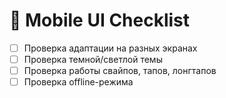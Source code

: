 
# 📱 Mobile UI Checklist
- [ ] Проверка адаптации на разных экранах
- [ ] Проверка темной/светлой темы
- [ ] Проверка работы свайпов, тапов, лонгтапов
- [ ] Проверка offline-режима
